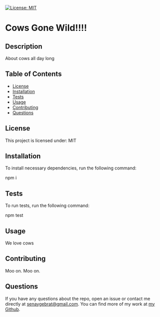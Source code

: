 
[![License: MIT](https://img.shields.io/badge/License-MIT-yellow.svg)](https://opensource.org/licenses/MIT)

# Cows Gone Wild!!!!

## Description
About cows all day long

## Table of Contents
  * [License](#license) 
  * [Installation](#installation)
  * [Tests](#tests)
  * [Usage](#usage)
  * [Contributing](#contributing)
  * [Questions](#questions)

## License 
This project is licensed under: MIT

## Installation
To install necessary dependencies, run the following command: 

npm i

## Tests
To run tests, run the following command:

npm test


## Usage
We love cows

## Contributing
Moo on. Moo on.


## Questions
If you have any questions about the repo, open an issue or contact me directly at senaygebrat@gmail.com. You can find more of my work at [my Github](https://github.com/senaygebrat?tab=repositories).

